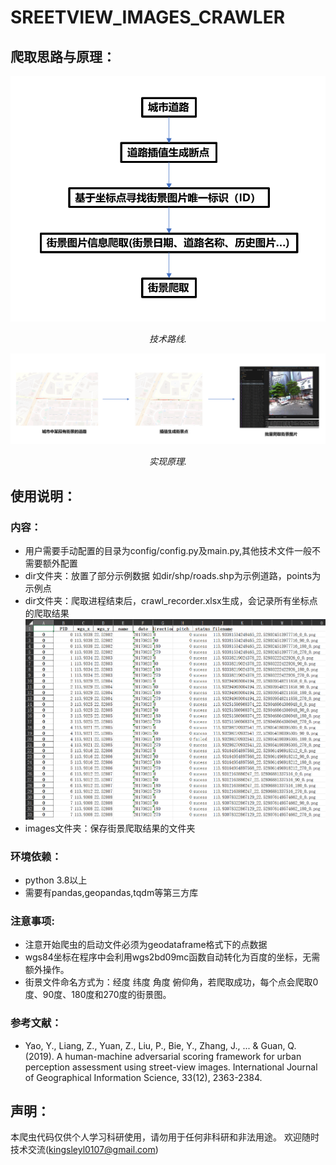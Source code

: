# SREETVIEW_IMAGES_CRAWLER
## 爬取思路与原理：

![tech](./pics/tech.png)
<p align="center">
        <i>技术路线.</i>
</p>

![prin](./pics/pics.png)
<p align="center">
        <i>实现原理.</i>
</p>

## 使用说明：
### 内容：
- 用户需要手动配置的目录为config/config.py及main.py,其他技术文件一般不需要额外配置
- dir文件夹：放置了部分示例数据 如dir/shp/roads.shp为示例道路，points为示例点
- dir文件夹：爬取进程结束后，crawl_recorder.xlsx生成，会记录所有坐标点的爬取结果![p](./pics/1683623741567.png)
- images文件夹：保存街景爬取结果的文件夹

### 环境依赖：
- python 3.8以上
- 需要有pandas,geopandas,tqdm等第三方库

### 注意事项:
- 注意开始爬虫的启动文件必须为geodataframe格式下的点数据
- wgs84坐标在程序中会利用wgs2bd09mc函数自动转化为百度的坐标，无需额外操作。
- 街景文件命名方式为：经度 纬度 角度 俯仰角，若爬取成功，每个点会爬取0度、90度、180度和270度的街景图。

### 参考文献：

-  Yao, Y., Liang, Z., Yuan, Z., Liu, P., Bie, Y., Zhang, J., ... & Guan, Q. (2019). A human-machine adversarial scoring framework for urban perception assessment using street-view images. International Journal of Geographical Information Science, 33(12), 2363-2384.

## 声明：
本爬虫代码仅供个人学习科研使用，请勿用于任何非科研和非法用途。
欢迎随时技术交流(kingsleyl0107@gmail.com)